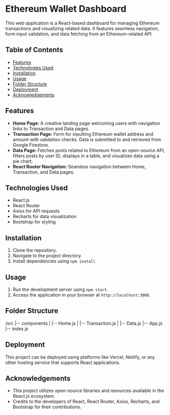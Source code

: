 # Ethereum Wallet Dashboard

This web application is a React-based dashboard for managing Ethereum transactions and visualizing related data. It features seamless navigation, form input validation, and data fetching from an Ethereum-related API.

## Table of Contents
- [Features](#features)
- [Technologies Used](#technologies-used)
- [Installation](#installation)
- [Usage](#usage)
- [Folder Structure](#folder-structure)
- [Deployment](#deployment)
- [Acknowledgements](#acknowledgements)

## Features
- **Home Page:** A creative landing page welcoming users with navigation links to Transaction and Data pages.
- **Transaction Page:** Form for inputting Ethereum wallet address and amount with validation checks. Data is submitted to and retrieved from Google Firestore.
- **Data Page:** Fetches posts related to Ethereum from an open-source API, filters posts by user ID, displays in a table, and visualizes data using a pie chart.
- **React Router Navigation:** Seamless navigation between Home, Transaction, and Data pages.

## Technologies Used
- React.js
- React Router
- Axios for API requests
- Recharts for data visualization
- Bootstrap for styling

## Installation
1. Clone the repository.
2. Navigate to the project directory.
3. Install dependencies using `npm install`.

## Usage
1. Run the development server using `npm start`.
2. Access the application in your browser at `http://localhost:3000`.

## Folder Structure
/src
|-- components
| |-- Home.js
| |-- Transaction.js
| |-- Data.js
|-- App.js
|-- index.js


## Deployment
This project can be deployed using platforms like Vercel, Netlify, or any other hosting service that supports React applications.

## Acknowledgements
- This project utilizes open-source libraries and resources available in the React.js ecosystem.
- Credits to the developers of React, React Router, Axios, Recharts, and Bootstrap for their contributions.